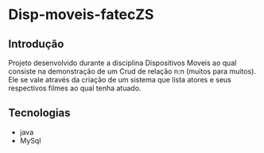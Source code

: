 # Disp-moveis-fatecZS
## Introdução
Projeto desenvolvido durante a disciplina Dispositivos Moveis ao qual consiste na demonstração de um Crud de relação n:n (muitos para muitos). Ele se vale através da criação de um sistema que lista atores e seus respectivos filmes ao qual tenha atuado.
## Tecnologias
- java
- MySql
